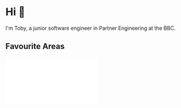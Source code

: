 # Hi 👋

I'm Toby, a junior software engineer in Partner Engineering at the BBC.

## Favourite Areas

<img src="favourite-areas-list.svg" style="width: 50%;" alt="An icon list of Toby's favourite areas: web development, cloud computing, interaction design.">
